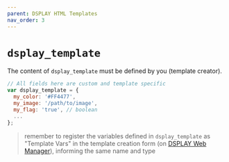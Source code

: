 ```yaml
---
parent: DSPLAY HTML Templates
nav_order: 3
---
```

# `dsplay_template`

The content of `dsplay_template` must be defined by you (template creator). 

```js
// All fields here are custom and template specific
var dsplay_template = {
  my_color: '#FF4477',
  my_image: '/path/to/image',
  my_flag: 'true', // boolean
  ...
};
```

> remember to register the variables defined in `dsplay_template` as "Template Vars" in the template creation form (on [DSPLAY Web Manager](https://manager.dsplay.tv/template/create)), informing the same name and type
